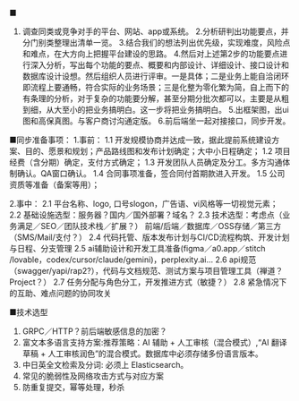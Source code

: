 ■
1. 调查同类或竞争对手的平台、网站、app或系统。
2.分析研判出功能要点，并分门别类整理出清单一览。
3.结合我们的想法列出优先级，实现难度，风险点和难点，在大方向上把握平台建设的思路。
4.然后对上述第2步的功能要点进行深入分析，写出每个功能的要点、概要和内部设计、详细设计、接口设计和数据库设计设想。然后组织人员进行评审。一是具体；二是业务上能自洽闭环即流程上要通畅，符合实际的业务场景；三是化整为零化繁为简，自上而下的有条理的分析，对于复杂的功能要分解，甚至分期分批次都可以，主要是从粗到细，从大至小的把业务搞明白。这一步将把业务搞明白。
5.出框架图，出ui图和高保真图。与客户商讨沟通定版。
6.前后端坐一起对接接口，同步开发。

■同步准备事项：
1.事前：
  1.1 开发规模协商并达成一致，据此提前系统建设方案、目的、愿景和规划；产品路线图和发布计划确定；大中小日程确定；
  1.2 项目经费（含分期）确定，支付方式确定；
  1.3 开发团队人员确定及分工。多方沟通体制确认。QA窗口确认。
  1.4 合同事项准备，签合同付首期款进入开发。
  1.5 公司资质等准备（备案等用）；

2.事中：
   2.1 平台名称、logo, 口号slogon，广告语、vi风格等一切视觉元素；
   2.2 基础设施选型：服务器？国内／国外部署？域名？
   2.3 技术选型：考虑点（业务满足／SEO／团队技术栈／扩展？） 前端/后端／数据库／OSS存储／第三方（SMS/Mail/支付？）
   2.4 代码托管、版本发布计划与CI/CD流程构筑、开发计划与日程、分支管理
   2.5 ai辅助设计和开发工具准备(figma／a0.app／stitch /lovable，codex/cursor/claude/gemini)，perplexity.ai...
   2.6 api规范（swagger/yapi/rap2?），代码与文档规范、测试方案与项目管理工具（禅道？Project？）
   2.7 任务分配与角色分工，开发推进方式（敏捷？）
   2.8 紧急情况下的互助、难点问题的协同攻关

■技术选型
1. GRPC／HTTP？前后端敏感信息的加密？
2. 富文本多语言支持方案:推荐策略：AI 辅助 + 人工审核（混合模式）,“AI 翻译草稿 + 人工审核润色”的混合模式。数据库中必须存储多份语言版本。
3. 中日英全文检索及分词: 必须上 Elasticsearch。
4. 常见的脆弱性及网络攻击方式与对应方案
5. 防重复提交，幂等处理，秒杀
   
